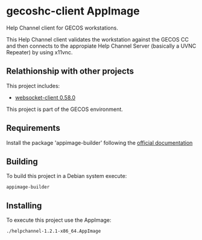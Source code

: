 # gecoshc-client AppImage

Help Channel client for GECOS workstations.

This Help Channel client validates the workstation against the GECOS CC and then connects to the appropiate Help Channel Server (basically a UVNC Repeater) by using x11vnc.

## Relathionship with other projects

This project includes:

* [websocket-client 0.58.0](https://pypi.python.org/pypi/websocket-client/)

This project is part of the GECOS environment.

## Requirements

Install the package 'appimage-builder' following the [official documentation](https://appimage-builder.readthedocs.io/en/latest/intro/install.html)

## Building

To build this project in a Debian system execute:

``
appimage-builder
``

## Installing

To execute this project use the AppImage:  

``
./helpchannel-1.2.1-x86_64.AppImage
``
